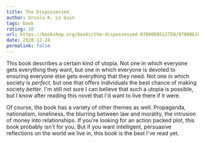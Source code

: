 ```yaml
---
title: The Dispossessed
author: Ursula K. Le Guin
tags: book
rating: 10
url: https://bookshop.org/books/the-dispossessed-9780060512750/9780061054884
date: 2020-12-28
permalink: false
---
```


This book describes a certain kind of utopia. Not one in which everyone gets everything they want, but one in which everyone is devoted to ensuring everyone else gets everything that they need. Not one in which society is *perfect*, but one that offers individuals the best chance of making society *better*. I'm still not sure I can believe that such a utopia is possible, but I know after reading this novel that I'd want to live there if it were.

Of course, the book has a variety of other themes as well. Propaganda, nationalism, loneliness, the blurring between law and morality, the intrusion of money into relationships. If you're looking for an action packed plot, this book probably isn't for you. But if you want intelligent, persuasive reflections on the world we live in, this book is the best I've read yet.